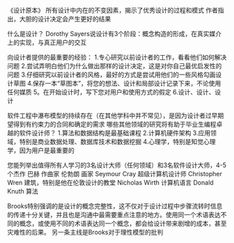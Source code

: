 《设计原本》
所有设计中内在的不变因素，揭示了优秀设计的过程和模式
作者指出，大胆的设计决定会产生更好的结果

什么是设计？ Dorothy Sayers说设计有3个阶段：概念构造的形成，在真实媒介上的实现，与真正用户的交互

向设计者提供的最重要的经验：
1.专心研究以前设计者的工作，看看他们如何解决问题
2.尝试弄明白他们为什么做出那样的设计决定，这是对你自己最优启发性的问题
3.仔细研究以前设计者的风格，最好的方式是尝试用他们的一些风格勾画设计草图
4.保存一本“草图本”，将您的想法、设计和局部设计记录下来，不论使用任何媒质
5。在开始设计时，写下您对用户和使用方式的假定
6.设计、设计、设计

软件工程中瀑布模型的持续存在（在其他学科中并不常见），是因为设计者过早期望得到有约束力的合同和确定的需求
哪些其他领域的研究将有助于毕业生编程卓越的软件设计师？
1.算法和数据结构是最基础课程
2.计算机硬件架构
3.应用领域，特别是商业数据处理、数据库技术和数据挖掘
4.心理学，特别是知觉心理学，因为用户是最重要的

您能列举出值得所有人学习的3名设计大师（任何领域）和3名软件设计大师，4-5个杰作
巴赫 作曲家
伦勃朗 画家
Seymour Cray 超级计算机设计师
Christopher Wren 建筑，特别是他在伦敦设计的教堂
Nicholas Wirth 计算机语言
Donald Knuth 算法


Brooks特别强调的是设计的概念完整性，这不仅对于设计过程中步骤流转时信息的传递十分关键，并且也是沟通中最需要重点注意的地方。使用同一个术语表达不同的概念，或使用不同的术语表达同一个概念，都会给设计带来剧增的成本，甚至灾难性的后果。
另一条主线是Brooks对于理性模型的批判